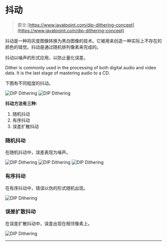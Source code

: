 # 抖动

> 原文:[https://www.javatpoint.com/dip-dithering-concept](https://www.javatpoint.com/dip-dithering-concept)

抖动是一种将灰度图像转换为黑白图像的技术。它被用来创造一种实际上不存在的颜色的错觉。抖动是通过随机排列像素来完成的。

抖动以噪声的形式应用，以防止量化误差。

Dither is commonly used in the processing of both digital audio and video data. It is the last stage of mastering audio to a CD.

下图有不同程度的抖动。

![DIP Dithering](../Images/acc4b36e3f225ab4f6bfcaa405891f5a.png)
![DIP Dithering](../Images/94c3ec6a199168c4d9bc6896d23e9536.png)

**抖动方法有三种:**

1.  随机抖动
2.  有序抖动
3.  误差扩散抖动

### 随机抖动

在随机抖动中，误差表现为噪声。

![DIP Dithering](../Images/7cac8fb9c5346f38b874a485e11815b1.png)
![DIP Dithering](../Images/c429cc0077f6bf74e37cc67d32fd7569.png)
![DIP Dithering](../Images/a4be2153817c4558008a0ac3a2a8d8c9.png)

### 有序抖动

在有序抖动中，错误以伪的形式随机出现。

![DIP Dithering](../Images/feae65fbe6bf206ed1a0a812f302c32c.png)

### 误差扩散抖动

在误差扩散抖动中，误差出现在相邻像素上。

![DIP Dithering](../Images/33995f451e536de10d9780e3c7160b64.png)

* * *